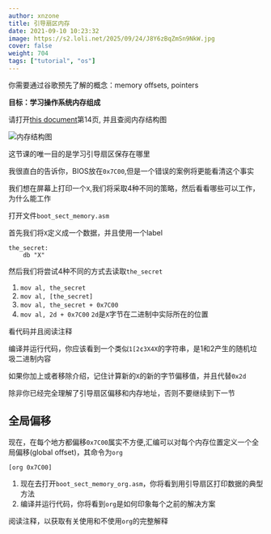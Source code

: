 ```yaml
---
author: xnzone 
title: 引导扇区内存
date: 2021-09-10 10:23:32
image: https://s2.loli.net/2025/09/24/J8Y6zBqZmSn9NkW.jpg
cover: false
weight: 704
tags: ["tutorial", "os"]
---
```


你需要通过谷歌预先了解的概念：memory offsets, pointers

**目标：学习操作系统内存组成**

请打开[this document](http://www.cs.bham.ac.uk/~exr/lectures/opsys/10_11/lectures/os-dev.pdf)第14页, 并且查阅内存结构图

![内存结构图](https://gitcode.net/xnzone/solar/-/raw/master/2021/03/05/20210305173850.png)

这节课的唯一目的是学习引导扇区保存在哪里

我很直白的告诉你，BIOS放在`0x7C00`,但是一个错误的案例将更能看清这个事实

我们想在屏幕上打印一个`X`,我们将采取4种不同的策略，然后看看哪些可以工作，为什么能工作

打开文件`boot_sect_memory.asm`

首先我们将`X`定义成一个数据，并且使用一个label

```armasm
the_secret:
    db "X"
```

然后我们将尝试4种不同的方式去读取`the_secret`

1. `mov al, the_secret`
2. `mov al, [the_secret]`
3. `mov al, the_secret + 0x7C00`
4. `mov al, 2d + 0x7C00` `2d`是`X`字节在二进制中实际所在的位置

看代码并且阅读注释

编译并运行代码，你应该看到一个类似`1[2¢3X4X`的字符串，是1和2产生的随机垃圾二进制内容

如果你加上或者移除介绍，记住计算新的`X`的新的字节偏移值，并且代替`0x2d`

除非你已经完全理解了引导扇区偏移和内存地址，否则不要继续到下一节

## 全局偏移

现在，在每个地方都偏移`0x7C00`属实不方便,汇编可以对每个内存位置定义一个全局偏移(global offset)，其命令为`org`

```armasm
[org 0x7C00]
```

1. 现在去打开`boot_sect_memory_org.asm`，你将看到用引导扇区打印数据的典型方法
2. 编译并运行代码，你将看到`org`是如何印象每个之前的解决方案

阅读注释，以获取有关使用和不使用`org`的完整解释